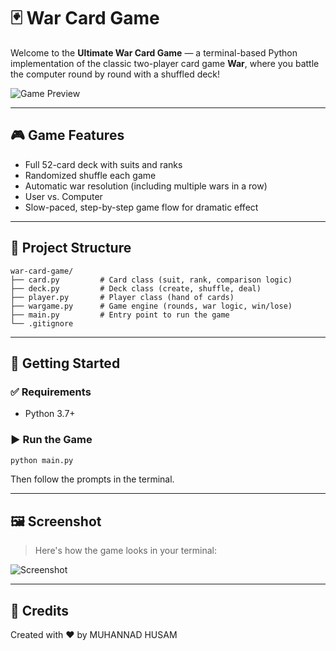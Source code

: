 # 🃏 War Card Game

Welcome to the **Ultimate War Card Game** — a terminal-based Python implementation of the classic two-player card game **War**, where you battle the computer round by round with a shuffled deck!

![Game Preview](https://raw.githubusercontent.com/your-username/your-repo/main/images/game-preview.png)


---

## 🎮 Game Features

- Full 52-card deck with suits and ranks
- Randomized shuffle each game
- Automatic war resolution (including multiple wars in a row)
- User vs. Computer
- Slow-paced, step-by-step game flow for dramatic effect

---

## 📂 Project Structure

```
war-card-game/
├── card.py         # Card class (suit, rank, comparison logic)
├── deck.py         # Deck class (create, shuffle, deal)
├── player.py       # Player class (hand of cards)
├── wargame.py      # Game engine (rounds, war logic, win/lose)
├── main.py         # Entry point to run the game
└── .gitignore
```

---

## 🚀 Getting Started

### ✅ Requirements
- Python 3.7+

### ▶️ Run the Game
```bash
python main.py
```
Then follow the prompts in the terminal.

---

## 🖼️ Screenshot

> Here's how the game looks in your terminal:

![Screenshot](images/game-preview.png)

---

## 🙌 Credits
Created with ♥ by MUHANNAD HUSAM
